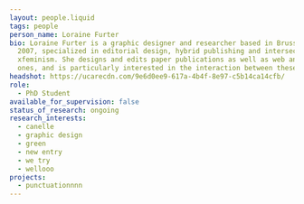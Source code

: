 ```yaml
---
layout: people.liquid
tags: people
person_name: Loraine Furter
bio: Loraine Furter is a graphic designer and researcher based in Brussels since
  2007, specialized in editorial design, hybrid publishing and intersectional
  xfeminism. She designs and edits paper publications as well as web and digital
  ones, and is particularly interested in the interaction between these media.
headshot: https://ucarecdn.com/9e6d0ee9-617a-4b4f-8e97-c5b14ca14cfb/
role:
  - PhD Student
available_for_supervision: false
status_of_research: ongoing
research_interests:
  - canelle
  - graphic design
  - green
  - new entry
  - we try
  - wellooo
projects:
  - punctuationnnn
---
```

